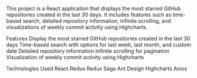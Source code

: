 This project is a React application that displays the most starred GitHub repositories created in the last 30 days. It includes features such as time-based search, detailed repository information, infinite scrolling, and visualizations of weekly commit activity using Highcharts.

Features
Display the most starred GitHub repositories created in the last 30 days
Time-based search with options for last week, last month, and custom date
Detailed repository information
Infinite scrolling for pagination
Visualization of weekly commit activity using Highcharts


Technologies Used
React
Redux
Redux Saga
Ant Design
Highcharts
Axios